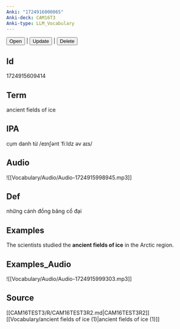 ```yaml
---
Anki: "1724916000065"
Anki-deck: CAM16T3
Anki-type: LLM_Vocabulary
---
```

<button class="anki-btn-open">Open</button> | <button class="anki-btn-update">Update</button> | <button class="anki-btn-delete">Delete</button>

## Id
1724915609414
## Term
ancient fields of ice
## IPA
cụm danh từ /eɪnʃənt ˈfiːldz əv aɪs/
## Audio
 ![[Vocabulary/Audio/Audio-1724915998945.mp3]]
## Def
 những cánh đồng băng cổ đại

## Examples
The scientists studied the **ancient fields of ice** in the Arctic region. 

## Examples_Audio
![[Vocabulary/Audio/Audio-1724915999303.mp3]]
## Source
 [[CAM16TEST3/R/CAM16TEST3R2.md|CAM16TEST3R2]] [[Vocabulary/ancient fields of ice (1)|ancient fields of ice (1)]]